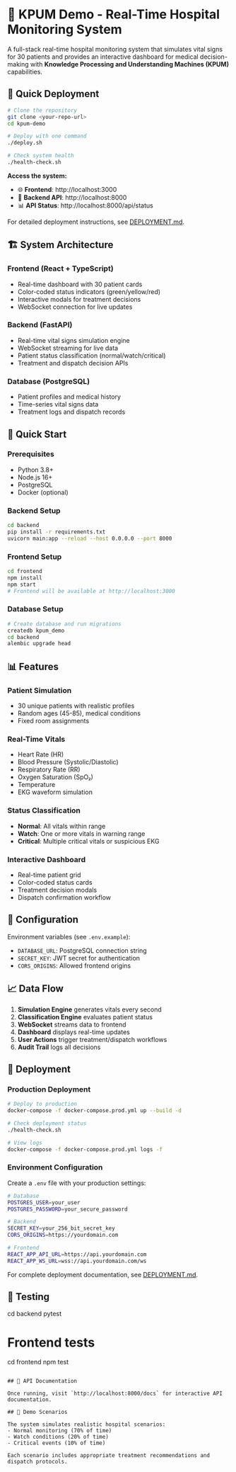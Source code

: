 # 🏥 KPUM Demo - Real-Time Hospital Monitoring System

A full-stack real-time hospital monitoring system that simulates vital signs for 30 patients and provides an interactive dashboard for medical decision-making with **Knowledge Processing and Understanding Machines (KPUM)** capabilities.

## 🚀 Quick Deployment

```bash
# Clone the repository
git clone <your-repo-url>
cd kpum-demo

# Deploy with one command
./deploy.sh

# Check system health
./health-check.sh
```

**Access the system:**
- 🌐 **Frontend**: http://localhost:3000
- 🔌 **Backend API**: http://localhost:8000
- 📊 **API Status**: http://localhost:8000/api/status

For detailed deployment instructions, see [DEPLOYMENT.md](DEPLOYMENT.md).

## 🏗️ System Architecture

### Frontend (React + TypeScript)
- Real-time dashboard with 30 patient cards
- Color-coded status indicators (green/yellow/red)
- Interactive modals for treatment decisions
- WebSocket connection for live updates

### Backend (FastAPI)
- Real-time vital signs simulation engine
- WebSocket streaming for live data
- Patient status classification (normal/watch/critical)
- Treatment and dispatch decision APIs

### Database (PostgreSQL)
- Patient profiles and medical history
- Time-series vital signs data
- Treatment logs and dispatch records

## 🚀 Quick Start

### Prerequisites
- Python 3.8+
- Node.js 16+
- PostgreSQL
- Docker (optional)

### Backend Setup
```bash
cd backend
pip install -r requirements.txt
uvicorn main:app --reload --host 0.0.0.0 --port 8000
```

### Frontend Setup
```bash
cd frontend
npm install
npm start
# Frontend will be available at http://localhost:3000
```

### Database Setup
```bash
# Create database and run migrations
createdb kpum_demo
cd backend
alembic upgrade head
```

## 📊 Features

### Patient Simulation
- 30 unique patients with realistic profiles
- Random ages (45-85), medical conditions
- Fixed room assignments

### Real-Time Vitals
- Heart Rate (HR)
- Blood Pressure (Systolic/Diastolic)
- Respiratory Rate (RR)
- Oxygen Saturation (SpO₂)
- Temperature
- EKG waveform simulation

### Status Classification
- **Normal**: All vitals within range
- **Watch**: One or more vitals in warning range
- **Critical**: Multiple critical vitals or suspicious EKG

### Interactive Dashboard
- Real-time patient grid
- Color-coded status cards
- Treatment decision modals
- Dispatch confirmation workflow

## 🔧 Configuration

Environment variables (see `.env.example`):
- `DATABASE_URL`: PostgreSQL connection string
- `SECRET_KEY`: JWT secret for authentication
- `CORS_ORIGINS`: Allowed frontend origins

## 📈 Data Flow

1. **Simulation Engine** generates vitals every second
2. **Classification Engine** evaluates patient status
3. **WebSocket** streams data to frontend
4. **Dashboard** displays real-time updates
5. **User Actions** trigger treatment/dispatch workflows
6. **Audit Trail** logs all decisions

## 🚀 Deployment

### Production Deployment
```bash
# Deploy to production
docker-compose -f docker-compose.prod.yml up --build -d

# Check deployment status
./health-check.sh

# View logs
docker-compose -f docker-compose.prod.yml logs -f
```

### Environment Configuration
Create a `.env` file with your production settings:
```bash
# Database
POSTGRES_USER=your_user
POSTGRES_PASSWORD=your_secure_password

# Backend
SECRET_KEY=your_256_bit_secret_key
CORS_ORIGINS=https://yourdomain.com

# Frontend
REACT_APP_API_URL=https://api.yourdomain.com
REACT_APP_WS_URL=wss://api.yourdomain.com/ws
```

For complete deployment documentation, see [DEPLOYMENT.md](DEPLOYMENT.md).

## 🧪 Testing
cd backend
pytest

# Frontend tests
cd frontend
npm test
```

## 📝 API Documentation

Once running, visit `http://localhost:8000/docs` for interactive API documentation.

## 🏥 Demo Scenarios

The system simulates realistic hospital scenarios:
- Normal monitoring (70% of time)
- Watch conditions (20% of time)
- Critical events (10% of time)

Each scenario includes appropriate treatment recommendations and dispatch protocols. 